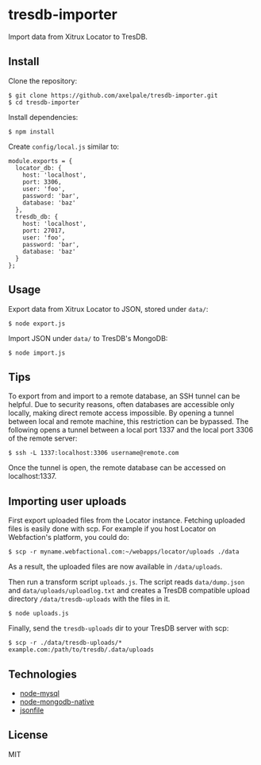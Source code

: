 # tresdb-importer

Import data from Xitrux Locator to TresDB.


## Install

Clone the repository:

    $ git clone https://github.com/axelpale/tresdb-importer.git
    $ cd tresdb-importer

Install dependencies:

    $ npm install

Create `config/local.js` similar to:

    module.exports = {
      locator_db: {
        host: 'localhost',
        port: 3306,
        user: 'foo',
        password: 'bar',
        database: 'baz'
      },
      tresdb_db: {
        host: 'localhost',
        port: 27017,
        user: 'foo',
        password: 'bar',
        database: 'baz'
      }
    };


## Usage

Export data from Xitrux Locator to JSON, stored under `data/`:

    $ node export.js

Import JSON under `data/` to TresDB's MongoDB:

    $ node import.js


## Tips

To export from and import to a remote database, an SSH tunnel can be helpful. Due to security reasons, often databases are accessible only locally, making direct remote access impossible. By opening a tunnel between local and remote machine, this restriction can be bypassed. The following opens a tunnel between a local port 1337 and the local port 3306 of the remote server:

    $ ssh -L 1337:localhost:3306 username@remote.com

Once the tunnel is open, the remote database can be accessed on localhost:1337.

## Importing user uploads

First export uploaded files from the Locator instance. Fetching uploaded files is easily done with scp. For example if you host Locator on Webfaction's platform, you could do:

    $ scp -r myname.webfactional.com:~/webapps/locator/uploads ./data

As a result, the uploaded files are now available in `/data/uploads`.

Then run a transform script `uploads.js`. The script reads `data/dump.json` and `data/uploads/uploadlog.txt` and creates a TresDB compatible upload directory `/data/tresdb-uploads` with the files in it.

    $ node uploads.js

Finally, send the `tresdb-uploads` dir to your TresDB server with scp:

    $ scp -r ./data/tresdb-uploads/* example.com:/path/to/tresdb/.data/uploads

## Technologies

- [node-mysql](https://github.com/mysqljs/mysql)
- [node-mongodb-native](https://github.com/mongodb/node-mongodb-native)
- [jsonfile](https://www.npmjs.com/package/jsonfile)

## License

MIT
